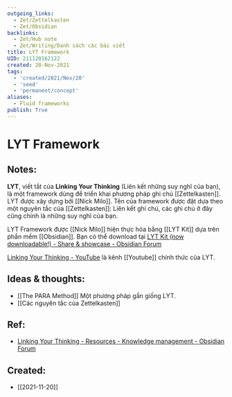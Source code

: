 ```yaml
---
outgoing_links:
  - Zet/Zettelkasten
  - Zet/Obsidian
backlinks:
  - Zet/Hub note
  - Zet/Writing/Danh sách các bài viết
title: LYT Framework
UID: 211120162122
created: 20-Nov-2021
tags:
  - 'created/2021/Nov/20'
  - 'seed'
  - 'permanent/concept'
aliases:
  - Fluid frameworks
publish: True
---
```

# LYT Framework

## Notes:
**LYT**,  viết tắt của **Linking Your Thinking** (Liên kết những suy nghĩ của bạn), là một framework dùng để triển khai phương pháp ghi chú [[Zettelkasten]]. LYT được xây dựng bởi [[Nick Milo]]. Tên của framework được đặt dựa theo một nguyên tắc của [[Zettelkasten]]: Liên kết ghi chú, các ghi chú ở đây cũng chính là những suy nghĩ của bạn.

LYT Framework được [[Nick Milo]] hiện thực hóa bằng [[LYT Kit]] dựa trên phần mềm [[Obsidian]]. Bạn có thể download tại [LYT Kit (now downloadable!) - Share & showcase - Obsidian Forum](https://forum.obsidian.md/t/lyt-kit-now-downloadable/390)

[Linking Your Thinking - YouTube](https://www.youtube.com/channel/UC85D7ERwhke7wVqskV_DZUA) là kênh [[Youtube]] chính thức của LYT.

## Ideas & thoughts:
- [[The PARA Method]] Một phương pháp gần giống LYT.
- [[Các nguyên tắc của Zettelkasten]]

## Ref:
- [Linking Your Thinking - Resources - Knowledge management - Obsidian Forum](https://forum.obsidian.md/t/linking-your-thinking-resources/6177)
## Created:
- [[2021-11-20]]
